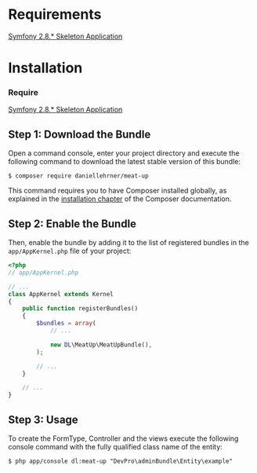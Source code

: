 Requirements
============

[Symfony 2.8.* Skeleton Application](https://github.com/interpunkt/ip-symfony-skeleton)

Installation
============

### Require

[Symfony 2.8.* Skeleton Application](https://github.com/interpunkt/ip-symfony-skeleton)

Step 1: Download the Bundle
---------------------------

Open a command console, enter your project directory and execute the
following command to download the latest stable version of this bundle:

```console
$ composer require daniellehrner/meat-up
```

This command requires you to have Composer installed globally, as explained
in the [installation chapter](https://getcomposer.org/doc/00-intro.md)
of the Composer documentation.

Step 2: Enable the Bundle
-------------------------

Then, enable the bundle by adding it to the list of registered bundles
in the `app/AppKernel.php` file of your project:

```php
<?php
// app/AppKernel.php

// ...
class AppKernel extends Kernel
{
    public function registerBundles()
    {
        $bundles = array(
            // ...

            new DL\MeatUp\MeatUpBundle(),
        );

        // ...
    }

    // ...
}
```

Step 3: Usage
-------------------------

To create the FormType, Controller and the views execute the following console command with the fully qualified class name of the entity:

```console
$ php app/console dl:meat-up "DevPro\adminBundle\Entity\example"
```